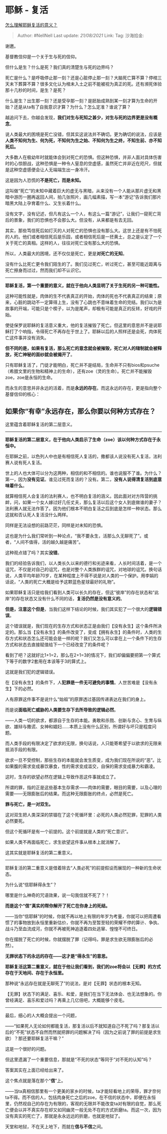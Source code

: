 # 耶稣 - 复活

[怎么理解耶稣复活的意义？](https://www.zhihu.com/question/354605524/answer/886018179)

> Author: #NellNell
> Last update: *21/08/2021*
> Link:
> Tag:
> 沙海拾金:

谢邀。

基督教信仰是一个关于生与死的信仰。

但什么是生？什么是死？我们真的清楚生与死的边界吗？

死亡是什么？是呼吸停止那一刻？还是心脏停止那一刻？大脑死亡算不算？停棺三天未下葬算不算？很多文化认为棺未入土之前不能被视为真正的死。还有濒死体验那十几秒的时间，是生？是死？

什么是生？出生那一刻？还是受孕那一刻？是胚胎成熟到某一刻才算为生命的开始？还是从ta有了自我意识才算？为什么？怎么定准？谁说了算？

越追问下去，你越会发现，**我们对生与死知之甚少，对生与死的边界更是没有概念**。

说人类最大的困境是死亡没错，但其实这说法并不确切。更为确切的说法，应该是**人类不知何为生、何为死，不知何为生之始、不知何为生之终，不知生前、亦不知死后。**

大多数人在极幼年时就能体会到对死亡的恐惧。但这种恐惧，并非人面对具体伤害时的心惊胆战，这种恐惧是一种令人窒息的空虚感，虽然死亡并非近在咫尺，但就是这种空虚感便会让人无端端生出一身冷汗。

这是因为人恐慌的**不是死亡，而是未知。**

这叫做“死亡”的未知中藏着巨大的虚无与黑暗，从来没有一个人能从那片虚无和黑暗中游历一圈再返回人间，拍几张照片，画几幅素描，写一本“游记”告诉我们那片暗黑大陆上孕育着什么、又生长着什么。

没有文字，没有记述，但凡有这么一个人，有这么一篇“游记”，让我们一窥死亡背后的景象，我们的恐惧也不会那么大。但没有，从来都是有去无回。

其实，那些笃信死后如灯灭的人对死亡的恐惧也没有那么大。这世上还是有不怕死的人的。他们或者相信死后是乐园，或者相信死后是一抷黄土，总之是认定了一个关于死亡的真相。这样的人，往往对死亡没有那么大的恐惧。

所以，人类最大的困境，还不仅仅是死亡，更是**对死亡的无知**。

没有什么比死亡更令我们陌生的了。我们见过死亡，听过死亡，甚至可能近距离与死亡擦身而过过，然而我们却不认识它。

---

**耶稣复活，第一个重要的意义，就在于他向人类显明了关于生死的另一种可能性。**

这种可能性就是，肉体的生不代表真正的开始，肉体的死也不代表真正的结束；原来，心脏的跳动不一定算得上生，没有了心跳也不意味着生命的完结。我们以为是故事的开端，可能只是个楔子，以为是尾声，却极有可能是真正的反转，好戏的开始。

使徒保罗说耶稣的复活意义重大，他的复活摧毁了死亡。但这里的意思并不是说耶稣打了个响指，令得死亡不再存在于世上了。耶稣以后的人照样还是会死，肉体死亡这件事并没有消失。

**但不同的是，如果有复活，那么死亡的意念就会被摧毁，死亡对人的辖制就会被释放，死亡神秘的面纱就会被揭开了**。

只有耶稣复活了，门徒才能明白，死亡并不是结局，生命并不只有bios和psuche（希腊文里的生物和精神上的生命），还有zoe（灵的生命）。死亡并不能摧毁zoe，zoe是永恒的生命。

而永生的意思并非永远的活着，而是**永远的存在**。而这永远的存在，更是指向整个基督信仰的核心：

## 如果你“有幸”永远存在，那么你要以何种方式存在？

这里蕴含着耶稣复活的第二层意义。

---

**耶稣复活的第二层意义，在于他向人类启示了生命（zoe）该以何种方式存在于永恒中。**

在耶稣之前，以色列人中也是有相信死人复活的，撒都该人说没有死人复活，法利赛人说有死人复活。

世上的人也大体可以分为这两种，相信的和不相信的。谁也说服不了谁。为什么？第一，因为**没有见证**。谁见过死而复活的？没有。第二，**没有人说得清复活到底意味着什么**。

就算相信死人会复活的法利赛人，也不明白复活的涵义。因此面对对方阵营的挑衅，问，如果一个女人嫁过好几任丈夫，那么复活以后这个女人到底做谁的妻子？法利赛人就无法作答了。因为他们根本不明白复活之后到底是怎样一种状态。那么这就和否认死人复活没什么两样。

同样是无法设想的前路茫茫，同样是对未知的恐惧。

这也是为什么我们常听到一种论点，“我不要永生，活那么久无聊死了”。或者，“人间不值得，活的越久越是痛苦”。

这种观点错了吗？其实**没错**。

我们的经验告诉我们，以人类长久以来的德行和劣迹来看，人长时间活着，是一个诅咒，不仅是对自己的诅咒，也是对整个人类族群的诅咒，对地球的诅咒。换句话说，人类平均年龄70岁，在某种程度上不得不说是对人类的一个保护。用李娟的话说，“人类的死亡大概是给予这颗蓝色星球最好的礼物”。

如果耶稣复活只是给我们看到人类可以长久的存在，但这“彼岸”的存在状态和“此岸”的存在状态又没有什么不同的话，**复活仍然是没有意义的**。

**但是，注意这个但是**，当我们这样下结论的时候，我们其实犯了一个很大的**逻辑错误**。

这个错误就是，我们现在的生存方式和状态正是由我们【没有永生】这个条件所决定的。那么当【没有永生】的条件改变了，变成【拥有永生】的条件时，人类的生存方式和状态怎么还可能会是一样的呢？我们又怎么可以拿在上一个条件下的生存方式和状态去直接赋值给下一个已经改变了的条件呢？

看到了吧？这就好比1+1=2，那么在2+1=3的情况下，我们却偏偏要把第一个算式下等于的数字2套用在本该等于3的算式上。

这就是我们犯的逻辑错误。

在【没有永生】的条件下，人**犯罪是一件无可避免的事情**。人世苦难是【没有永生】下的必然。

人有原罪这件事不是说什么“始祖”的原罪透过基因传递表达在我们的身上。

而是说**面临死亡威胁的人类要生存下去所导致的逻辑必然**。

——人类一切的欲求，都源自于生存的本能。勇敢和杀戮、创新与贪心、生育与纵欲、雄辩与撒谎、女神和娼妇……本质上没有什么区别，所谓好与坏只是程度问题。

而人类手段的有限决定了欲求的无限，换句话说，人只能寄希望于以欲求的无限来抵消手段的有限。

欲求一旦不受控制，那些生存的本能就会发生质变，成为我们现在所说的“恶”。比如果腹的需求变成暴饮暴食，性的需求变成滥交，自保的需求变成暴力和霸凌。

这时，生存的欲望必然在逻辑上导致作恶这件事就成立了。

所谓的罪，指的正是这些基本生存需求——肉体的需要，眼目的需要，以及心理的需要——无限膨胀后的结果。而这种无限膨胀的终点，必然是死亡。

**罪与死亡，是一对双生。**

这对双生把人类深深的禁锢在了这个死循环里：必死的人类必然犯罪，犯罪的人类必然要死。

但这个死循环是有一个前提的。这个前提就是人类的“死亡意识”。

如果人类不再面临死亡，求生欲望这件事从根本上就消解了。

这其实就是耶稣复活的第二重意义。

---

耶稣复活的第二重意义是借着除去“人类必死”的前提假设而展现的一种新的生命状态。

为什么说“信耶稣得永生”？

哪里是什么神奇的咒语效果，说一句我信就不死了？！

**而是这个“信”真实的帮你解开了死亡在你身上的死结。**

——当你“信耶稣”的时候，你就不再以地上有限的年岁为考量，你就可以把周遭看惯了的事物放到永恒里重新估价，你就不再为至暂至轻的荣耀不停的算计、争执、战斗乃至血流成河，你就不再被死神追逐着四处逃窜、惶惶不可终日。

你在摆脱了死亡的时候，你就摆脱了罪（记得吗，罪是求生欲无限膨胀后的必然）。

**无罪状态下的永远的存在——这才是“得永生”的意思。**

**耶稣复活这第二重意义，就在于他让我们看到，我们的zoe将会以【无罪】的方式存在于天地间、存在于永恒里。**

那种说“永远存在就是无聊死了”的说法，是对【无罪】状态的根本无知。

【无罪】状态下的满足、喜乐、和爱，是我们在当下无法体会、也无法想象的。你曾经满足、喜乐和爱过吗？再乘上几亿倍吧，大概能够个皮毛。

---

最后，细心的人大概会提出一个问题，

——“如果死人无论如何都能复活，那复活以后不就知道自己不死了吗？那复活以后的“不死”状态不自然而然就把罪的问题解决了吗（因为之前说了罪的前提是求生欲）？那还要耶稣复活干嘛？”

这是一个很好的问题。

但这里遗漏了一个重要信息，那就是“不死的状态”等同于“对不死的认知”吗？

答案其实在上面已经给出来了。

这个焦点就是落在那个“**信**”上。

——当ta真相信那里有一个更美的家乡的时候，ta才能轻看地上的荣辱，罪才奈何ta不得。而不信的人，包括肉身死亡之后的zoe，在不信的状态中，即便在永恒里，仍然视自己的存在为有限的，客观的无限并不能改变ta对有限的自觉，那么死亡便会以并不真实存在却又如同幽灵一般无处不在的方式折磨ta。而这一次，因为没有真实的死亡了，那就是永永远远的折磨，也就是地狱了。

天堂和地狱，不在天上地下，而就在**信与不信**之间。
